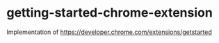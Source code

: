 # getting-started-chrome-extension
Implementation of https://developer.chrome.com/extensions/getstarted
